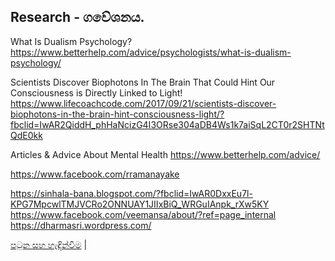 ## Research - ගවේශනය.

What Is Dualism Psychology?
https://www.betterhelp.com/advice/psychologists/what-is-dualism-psychology/


Scientists Discover Biophotons In The Brain That Could Hint Our Consciousness is Directly Linked to Light!
https://www.lifecoachcode.com/2017/09/21/scientists-discover-biophotons-in-the-brain-hint-consciousness-light/?fbclid=IwAR2QiddH_phHaNcizG4I3ORse304aDB4Ws1k7aiSqL2CT0r2SHTNtQdE0kk


Articles & Advice About Mental Health
https://www.betterhelp.com/advice/

https://www.facebook.com/rramanayake

https://sinhala-bana.blogspot.com/?fbclid=IwAR0DxxEu7l-KPG7MpcwlTMJVCRo2ONNUAY1JIIxBiQ_WRGuIAnpk_rXw5KY
https://www.facebook.com/veemansa/about/?ref=page_internal
https://dharmasri.wordpress.com/

























[පටුන සහ හැඳින්වීම](/page0.md) |
